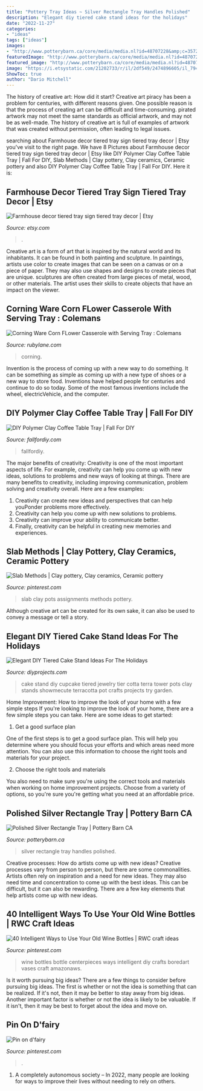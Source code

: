 ```yaml
---
title: "Pottery Tray Ideas ~ Silver Rectangle Tray Handles Polished"
description: "Elegant diy tiered cake stand ideas for the holidays"
date: "2022-11-27"
categories:
- "ideas"
tags: ["ideas"]
images:
- "http://www.potterybarn.ca/core/media/media.nl?id=48707228&amp;c=3572911&amp;h=dce7ca856472869994a9&amp;resizeid=25&amp;resizeh=1200&amp;resizew=1200"
featuredImage: "http://www.potterybarn.ca/core/media/media.nl?id=48707228&amp;c=3572911&amp;h=dce7ca856472869994a9&amp;resizeid=25&amp;resizeh=1200&amp;resizew=1200"
featured_image: "http://www.potterybarn.ca/core/media/media.nl?id=48707228&amp;c=3572911&amp;h=dce7ca856472869994a9&amp;resizeid=25&amp;resizeh=1200&amp;resizew=1200"
image: "https://i.etsystatic.com/21202733/r/il/2df549/2474896605/il_794xN.2474896605_lho7.jpg"
ShowToc: true
author: "Dario Mitchell"
---
```



The history of creative art: How did it start?
Creative art piracy has been a problem for centuries, with different reasons given. One possible reason is that the process of creating art can be difficult and time-consuming. pirated artwork may not meet the same standards as official artwork, and may not be as well-made. The history of creative art is full of examples of artwork that was created without permission, often leading to legal issues.

	

		
searching about Farmhouse decor tiered tray sign tiered tray decor | Etsy you've visit to the right page. We have 8 Pictures about Farmhouse decor tiered tray sign tiered tray decor | Etsy like DIY Polymer Clay Coffee Table Tray | Fall For DIY, Slab Methods | Clay pottery, Clay ceramics, Ceramic pottery and also DIY Polymer Clay Coffee Table Tray | Fall For DIY. Here it is:
		
    
## Farmhouse Decor Tiered Tray Sign Tiered Tray Decor | Etsy

<img loading=lazy src="https://i.etsystatic.com/21202733/r/il/2df549/2474896605/il_794xN.2474896605_lho7.jpg" onerror="this.onerror=null;this.src='https://tse3.mm.bing.net/th?id=OIP.Gffh21zSzLx5lpeVuK9-XgHaLH&amp;pid=15.1';" alt="Farmhouse decor tiered tray sign tiered tray decor | Etsy">

_Source: etsy.com_

>. 

	

Creative art is a form of art that is inspired by the natural world and its inhabitants. It can be found in both painting and sculpture. In paintings, artists use color to create images that can be seen on a canvas or on a piece of paper. They may also use shapes and designs to create pieces that are unique. sculptures are often created from large pieces of metal, wood, or other materials. The artist uses their skills to create objects that have an impact on the viewer.

    
## Corning Ware Corn FLower Casserole With Serving Tray : Colemans

<img loading=lazy src="https://cdn0.rubylane.com/shops/colemanscollectibles/03373.1L.jpg" onerror="this.onerror=null;this.src='https://tse1.mm.bing.net/th?id=OIP.CuADPEtvwYJycqMkujaA0wHaFA&amp;pid=15.1';" alt="Corning Ware Corn FLower Casserole with Serving Tray : Colemans">

_Source: rubylane.com_

>corning. 

	

Invention is the process of coming up with a new way to do something. It can be something as simple as coming up with a new type of shoes or a new way to store food. Inventions have helped people for centuries and continue to do so today. Some of the most famous inventions include the wheel, electricVehicle, and the computer.

    
## DIY Polymer Clay Coffee Table Tray | Fall For DIY

<img loading=lazy src="https://fallfordiy.com/wp-content/uploads/2017/05/DIY-Polymer-Clay-Coffee-Table-Tray-@fallfordiy-21.jpg" onerror="this.onerror=null;this.src='https://tse2.mm.bing.net/th?id=OIP.lQdVlXXrNHP7BHxVlcA53wHaLH&amp;pid=15.1';" alt="DIY Polymer Clay Coffee Table Tray | Fall For DIY">

_Source: fallfordiy.com_

>fallfordiy. 

	

The major benefits of creativity:
Creativity is one of the most important aspects of life. For example, creativity can help you come up with new ideas, solutions to problems and new ways of looking at things. There are many benefits to creativity, including improving communication, problem solving and creativity overall. Here are a few examples:
1) Creativity can create new ideas and perspectives that can help youPonder problems more effectively.
2) Creativity can help you come up with new solutions to problems.
3) Creativity can improve your ability to communicate better.
4) Finally, creativity can be helpful in creating new memories and experiences.

    
## Slab Methods | Clay Pottery, Clay Ceramics, Ceramic Pottery

<img loading=lazy src="https://i.pinimg.com/originals/d6/c7/4d/d6c74d35cf5a9237b437c88998d2b3ef.jpg" onerror="this.onerror=null;this.src='https://tse1.mm.bing.net/th?id=OIP.hDSoIpYAFt-EUkxpuyvUOQHaLG&amp;pid=15.1';" alt="Slab Methods | Clay pottery, Clay ceramics, Ceramic pottery">

_Source: pinterest.com_

>slab clay pots assignments methods pottery. 

	

Although creative art can be created for its own sake, it can also be used to convey a message or tell a story.

    
## Elegant DIY Tiered Cake Stand Ideas For The Holidays

<img loading=lazy src="https://diyprojects.com/wp-content/uploads/2017/09/tiered-cake-stand15-1.jpg" onerror="this.onerror=null;this.src='https://tse2.mm.bing.net/th?id=OIP.uZwzNF5lFgIynXkV0QW_0wHaKG&amp;pid=15.1';" alt="Elegant DIY Tiered Cake Stand Ideas For The Holidays">

_Source: diyprojects.com_

>cake stand diy cupcake tiered jewelry tier cotta terra tower pots clay stands showmecute terracotta pot crafts projects try garden. 

	

Home Improvement: How to improve the look of your home with a few simple steps
If you're looking to improve the look of your home, there are a few simple steps you can take. Here are some ideas to get started:
1. Get a good surface plan

One of the first steps is to get a good surface plan. This will help you determine where you should focus your efforts and which areas need more attention. You can also use this information to choose the right tools and materials for your project.

2. Choose the right tools and materials

You also need to make sure you're using the correct tools and materials when working on home improvement projects. Choose from a variety of options, so you're sure you're getting what you need at an affordable price.


    
## Polished Silver Rectangle Tray | Pottery Barn CA

<img loading=lazy src="http://www.potterybarn.ca/core/media/media.nl?id=48707228&amp;c=3572911&amp;h=dce7ca856472869994a9&amp;resizeid=25&amp;resizeh=1200&amp;resizew=1200" onerror="this.onerror=null;this.src='https://tse1.mm.bing.net/th?id=OIP.jDizT0ZVdZNQPe8zDtnBPwHaGq&amp;pid=15.1';" alt="Polished Silver Rectangle Tray | Pottery Barn CA">

_Source: potterybarn.ca_

>silver rectangle tray handles polished. 

	

Creative processes: How do artists come up with new ideas?
Creative processes vary from person to person, but there are some commonalities. Artists often rely on inspiration and a need for new ideas. They may also need time and concentration to come up with the best ideas. This can be difficult, but it can also be rewarding. There are a few key elements that help artists come up with new ideas.

    
## 40 Intelligent Ways To Use Your Old Wine Bottles | RWC Craft Ideas

<img loading=lazy src="https://i.pinimg.com/736x/65/8e/5f/658e5f261181f7a07341862a6ded5ba5--wine-bottle-centerpieces-wine-bottles-decor.jpg?b=t" onerror="this.onerror=null;this.src='https://tse4.mm.bing.net/th?id=OIP.l87E4ipii86PIfvSYoD7lgHaNK&amp;pid=15.1';" alt="40 Intelligent Ways to Use Your Old Wine Bottles | RWC craft ideas">

_Source: pinterest.com_

>wine bottles bottle centerpieces ways intelligent diy crafts boredart vases craft amazonaws. 

	

Is it worth pursuing big ideas?
There are a few things to consider before pursuing big ideas. The first is whether or not the idea is something that can be realized. If it's not, then it may be better to stay away from big ideas. Another important factor is whether or not the idea is likely to be valuable. If it isn't, then it may be best to forget about the idea and move on.

    
## Pin On D&#039;fairy

<img loading=lazy src="https://i.pinimg.com/736x/ce/42/f6/ce42f6bb6921cb0da5e17cf061cfde54--fairy-village.jpg" onerror="this.onerror=null;this.src='https://tse4.mm.bing.net/th?id=OIP.sizBAXZ33RxghxZlxkpzdgHaE8&amp;pid=15.1';" alt="Pin on d&#039;fairy">

_Source: pinterest.com_

>. 

	

1. A completely autonomous society – In 2022, many people are looking for ways to improve their lives without needing to rely on others.

